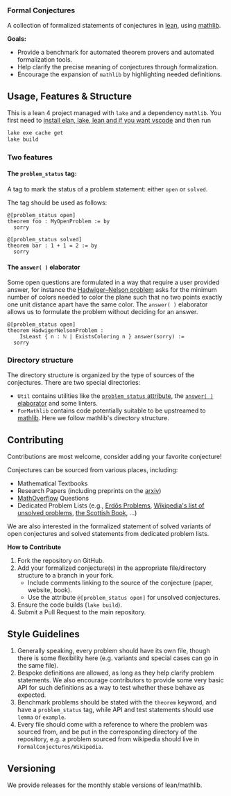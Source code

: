 ### Formal Conjectures

A collection of formalized statements of conjectures in
[lean](https://leanprover.github.io/lean4/doc/whatIsLean.html), using
[mathlib](https://github.com/leanprover-community/mathlib4).

<!--TODO(firsching): insert link to autmatically generated documentation once docgen4 works-->

**Goals:**

*   Provide a benchmark for automated theorem provers and automated
    formalization tools.
*   Help clarify the precise meaning of conjectures through formalization.
*   Encourage the expansion of `mathlib` by highlighting needed definitions.

## Usage, Features & Structure

This is a lean 4 project managed with `lake` and a dependency `mathlib`. You
first need to
[install elan, lake, lean and if you want vscode](https://leanprover-community.github.io/get_started.html)
and then run

```bash
lake exe cache get
lake build
```

### Two features

#### The `problem_status` tag:

A tag to mark the status of a problem statement: either `open` or `solved`.

The tag should be used as follows:

```lean4
@[problem_status open]
theorem foo : MyOpenProblem := by
  sorry

@[problem_status solved]
theorem bar : 1 + 1 = 2 := by
  sorry
```

#### The `answer( )` elaborator

Some open questions are formulated in a way that require a user provided answer,
for instance the
[Hadwiger–Nelson problem](https://en.wikipedia.org/wiki/Hadwiger%E2%80%93Nelson_problem)
asks for the minimum number of colors needed to color the plane such that no two
points exactly one unit distance apart have the same color. The `answer( )`
elaborator allows us to formulate the problem without deciding for an answer.

```lean4
@[problem_status open]
theorem HadwigerNelsonProblem :
    IsLeast { n : ℕ | ExistsColoring n } answer(sorry) :=
  sorry
```

### Directory structure

The directory structure is organized by the type of sources of the conjectures.
There are two special directories:

-   `Util` contains utilities like the
    [`problem_status` attribute](./FormalConjectures/Util/OpenProblemAttr.lean),
    the [`answer( )` elaborator](./FormalConjectures/Util/Answer.lean) and some
    linters.
-   `ForMathlib` contains code potentially suitable to be upstreamed to
    [mathlib](https://github.com/leanprover-community/mathlib4). Here we follow
    mathlib's directory structure.

## Contributing

Contributions are most welcome, consider adding your favorite conjecture!

Conjectures can be sourced from various places, including:

*   Mathematical Textbooks
*   Research Papers (including preprints on the
    [arxiv](https://arxiv.org/archive/math))
*   [MathOverflow](https://mathoverflow.net/) Questions
*   Dedicated Problem Lists (e.g.,
    [Erdős Problems](https://www.erdosproblems.com/),
    [Wikipedia's list of unsolved problems](https://en.wikipedia.org/wiki/List_of_unsolved_problems_in_mathematics),
    [the Scottish Book](https://en.wikipedia.org/wiki/Scottish_Book), ...)

We are also interested in the formalized statement of solved variants of open
conjectures and solved statements from dedicated problem lists.

**How to Contribute**

1.  Fork the repository on GitHub.
2.  Add your formalized conjecture(s) in the appropriate file/directory
    structure to a branch in your fork.
    *   Include comments linking to the source of the conjecture (paper,
        website, book).
    *   Use the attribute `@[problem_status open]` for unsolved conjectures.
3.  Ensure the code builds (`lake build`).
4.  Submit a Pull Request to the main repository.

## Style Guidelines

1.  Generally speaking, every problem should have its own file, though there is
    some flexibility here (e.g. variants and special cases can go in the same
    file).
2.  Bespoke definitions are allowed, as long as they help clarify problem
    statements. We also encourage contributors to provide some very basic API
    for such definitions as a way to test whether these behave as expected.
3.  Benchmark problems should be stated with the `theorem` keyword, and have a
    `problem_status` tag, while API and test statements should use `lemma` or
    `example`.
4.  Every file should come with a reference to where the problem was sourced
    from, and be put in the corresponding directory of the repository, e.g. a
    problem sourced from wikipedia should live in `FormalConjectures/Wikipedia`.

## Versioning

We provide releases for the monthly stable versions of lean/mathlib.
